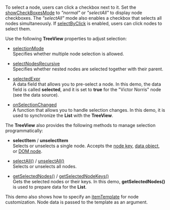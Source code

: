 To select a node, users can click a checkbox next to it. Set the [showCheckBoxesMode](/Documentation/ApiReference/UI_Widgets/dxTreeView/Configuration/#showCheckBoxesMode) to *"normal"* or *"selectAll"* to display node checkboxes. The *"selectAll"* mode also enables a checkbox that selects all nodes simultaneously. If [selectByClick](/Documentation/ApiReference/UI_Widgets/dxTreeView/Configuration/#selectByClick) is enabled, users can click nodes to select them. 

Use the following **TreeView** properties to adjust selection:
 
- [selectionMode](/Documentation/ApiReference/UI_Widgets/dxTreeView/Configuration/#selectionMode)             
Specifies whether multiple node selection is allowed.

- [selectNodesRecursive](/Documentation/ApiReference/UI_Widgets/dxTreeView/Configuration/#selectNodesRecursive)      
Specifies whether nested nodes are selected together with their parent.

- [selectedExpr](/Documentation/ApiReference/UI_Widgets/dxTreeView/Configuration/#selectedExpr)      
A data field that allows you to pre-select a node. In this demo, the data field is called **selected**, and it is set to **true** for the "Victor Norris" node (see the data source).

- [onSelectionChanged](/Documentation/ApiReference/UI_Widgets/dxTreeView/Configuration/#onSelectionChanged)        
A function that allows you to handle selection changes. In this demo, it is used to synchronize the **List** with the **TreeView**.
 
The **TreeView** also provides the following methods to manage selection programmatically:

- **selectItem** / **unselectItem**     
Selects or unselects a single node. Accepts the [node key](/Documentation/ApiReference/UI_Widgets/dxTreeView/Methods/#selectItemkey), [data object](/Documentation/ApiReference/UI_Widgets/dxTreeView/Methods/#selectItemitemData), or [DOM node](/Documentation/ApiReference/UI_Widgets/dxTreeView/Methods/#selectItemitemElement). 

- [selectAll()](/Documentation/ApiReference/UI_Widgets/dxTreeView/Methods/#selectAll) / [unselectAll()](/Documentation/ApiReference/UI_Widgets/dxTreeView/Methods/#unselectAll)         
Selects or unselects all nodes.

- [getSelectedNodes()](/Documentation/ApiReference/UI_Widgets/dxTreeView/Methods/#getSelectedNodes) / [getSelectedNodeKeys()](/Documentation/ApiReference/UI_Widgets/dxTreeView/Methods/#getSelectedNodeKeys)        
Gets the selected nodes or their keys. In this demo, **getSelectedNodes()** is used to prepare data for the **List**.

This demo also shows how to specify an [itemTemplate](/Documentation/ApiReference/UI_Widgets/dxTreeView/Configuration/#itemTemplate) for node customization. Node data is passed to the template as an argument.